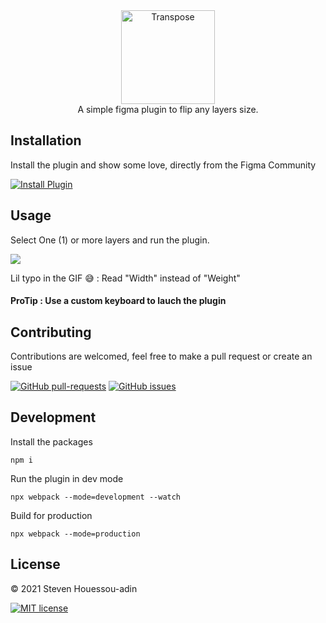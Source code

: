 <div align="center">
  <img alt="Transpose" src="https://github.com/mrstev3n/Transpose-plugin/blob/master/assets/transpose.png" height="150px" />
</div>

<div align="center">
  A simple figma plugin to flip any layers size.
</div>

## Installation

Install the plugin and show some love, directly from the Figma Community

<a href="https://www.figma.com/community/plugin/1009022712992810988/Transpose"><img alt="Install Plugin" src="https://img.shields.io/endpoint?url=https://figma-plugin-badges.vercel.app/api/installs/1009022712992810988"/></a>

## Usage

Select One (1) or more layers and run the plugin.

![](https://github.com/mrstev3n/Transpose-plugin/blob/master/assets/banner.gif)

Lil typo in the GIF 😅 : Read "Width" instead of "Weight"

#### ProTip : Use a custom keyboard to lauch the plugin

## Contributing

Contributions are welcomed, feel free to make a pull request or create an issue

[![GitHub pull-requests](https://img.shields.io/github/issues-pr/Naereen/StrapDown.js.svg)](https://GitHub.com/mrstev3n/Transpose-plugin/pull/)
[![GitHub issues](https://img.shields.io/github/issues/Naereen/StrapDown.js.svg)](https://GitHub.com/mrstev3n/Transpose-plugin/issues/)

## Development

Install the packages
```
npm i
```

Run the plugin in dev mode
```
npx webpack --mode=development --watch
```

Build for production
```
npx webpack --mode=production
```

## License

© 2021 Steven Houessou-adin

[![MIT license](https://img.shields.io/badge/License-MIT-blue.svg)]()


